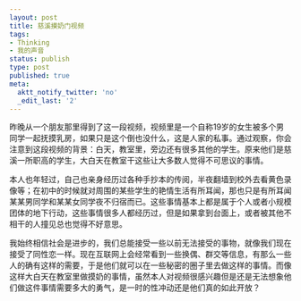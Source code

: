 ```yaml
---
layout: post
title: 慈溪摸奶门视频
tags:
- Thinking
- 我的声音
status: publish
type: post
published: true
meta:
  aktt_notify_twitter: 'no'
  _edit_last: '2'
---
```

昨晚从一个朋友那里得到了这一段视频，视频里是一个自称19岁的女生被多个男同学一起抚摸乳房，如果只是这个倒也没什么，这是人家的私事。通过观察，你会注意到这段视频的背景：白天，教室里，旁边还有很多其他的学生。原来他们是慈溪一所职高的学生，大白天在教室干这些让大多数人觉得不可思议的事情。

本人也年轻过，自己也亲身经历过各种手抄本的传阅，半夜翻墙到校外去看黄色录像等；在初中的时候就对周围的某些学生的艳情生活有所耳闻，那也只是有所耳闻某某男同学和某某女同学夜不归宿而已。这些事情基本上都是属于个人或者小规模团体的地下行动，这些事情很多人都经历过，但是如果拿到台面上，或者被其他不相干的人撞见总也觉得不好意思。

我始终相信社会是进步的，我们总能接受一些以前无法接受的事物，就像我们现在接受了同性恋一样。现在互联网上会经常看到一些换偶、群交等信息，有那么一些人的确有这样的需要，于是他们就可以在一些秘密的圈子里去做这样的事情。而像这样大白天在教室里做摸奶的事情，虽然本人对视频很感兴趣但是还是无法想象他们做这件事情需要多大的勇气，是一时的性冲动还是他们真的如此开放？
